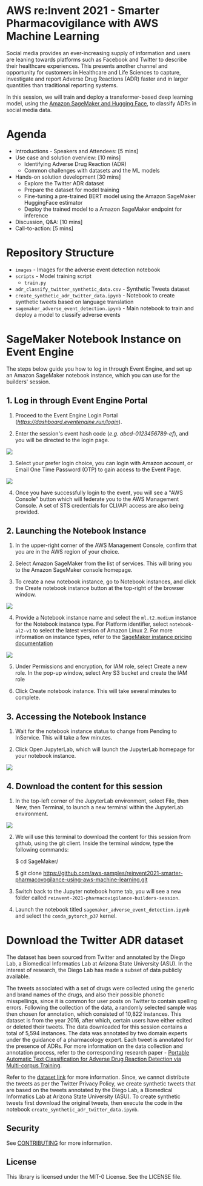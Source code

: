 # AWS re:Invent 2021 - Smarter Pharmacovigilance with AWS Machine Learning

Social media provides an ever-increasing supply of information and users are leaning towards platforms such as Facebook and Twitter to describe their healthcare experiences. This presents another channel and opportunity for customers in Healthcare and Life Sciences to capture, investigate and report Adverse Drug Reactions (ADR) faster and in larger quantities than traditional reporting systems.

In this session, we will train and deploy a transformer-based deep learning model, using the [Amazon SageMaker and Hugging Face](https://docs.aws.amazon.com/sagemaker/latest/dg/hugging-face.html), to classify ADRs in social media data. 



# Agenda

* Introductions - Speakers and Attendees:             [5 mins]
* Use case and solution overview:                     [10 mins]
    * Identifying Adverse Drug Reaction (ADR)
    * Common challenges with datasets and the ML models
* Hands-on solution development                       [30 mins]
    * Explore the Twitter ADR dataset
    * Prepare the dataset for model training
    * Fine-tuning a pre-trained BERT model using the Amazon SageMaker HuggingFace estimator
    * Deploy the trained model to a Amazon SageMaker endpoint for inference
* Discussion, Q&A:                                    [10 mins]
* Call-to-action:                                     [5 mins]


# Repository Structure

* `images` - Images for the adverse event detection notebook
* `scripts` - Model training script
    * `train.py`
* `adr_classify_twitter_synthetic_data.csv` - Synthetic Tweets dataset
* `create_synthetic_adr_twitter_data.ipynb` - Notebook to create synthetic tweets based on language translation
* `sagemaker_adverse_event_detection.ipynb` - Main notebook to train and deploy a model to classify adverse events



# SageMaker Notebook Instance on Event Engine

The steps below guide you how to log in through Event Engine, and set up an Amazon SageMaker notebook instance, which you can use for the builders' session.

## 1. Log in through Event Engine Portal

1. Proceed to the Event Engine Login Portal (*https://dashboard.eventengine.run/login*).

2. Enter the session's event hash code (*e.g. abcd-0123456789-ef*), and you will be directed to the login page.

![](images/aws_event_engine_login_portal.png)

3. Select your prefer login choice, you can login with Amazon account, or Email One Time Password (OTP) to gain access to the Event Page.

![](images/aws_event_engine_login.png)

4. Once you have successfully login to the event, you will see a  "AWS Console" button which will federate you to the AWS Management Console. A set of STS credentials for CLI/API access are also being provided. 

## 2. Launching the Notebook Instance

1. In the upper-right corner of the AWS Management Console, confirm that you are in the AWS region of your choice.

2. Select Amazon SageMaker from the list of services. This will bring you to the Amazon SageMaker console homepage.

3. To create a new notebook instance, go to Notebook instances, and click the Create notebook instance button at the top-right of the browser window.


![](images/infra_create_sagemaker_notebook.png)

4.  Provide a Notebook instance name and select the `ml.t2.medium` instance for the Notebook instance type. 
For Platform identifier, select `notebook-al2-v1` to select the latest version of Amazon Linux 2. For more information on instance types, refer to the [SageMaker instance pricing documentation](https://aws.amazon.com/sagemaker/pricing/)

![](images/infra_notebook_settings.png)


5. Under Permissions and encryption, for IAM role, select Create a new role. In the pop-up window, select Any S3 bucket and create the IAM role

6. Click Create notebook instance. This will take several minutes to complete.

## 3. Accessing the Notebook Instance

1. Wait for the notebook instance status to change from Pending to InService. This will take a few minutes.

2. Click Open JupyterLab, which will launch the JupyterLab homepage for your notebook instance.

![](images/infra_sagemaker_jupyterlab.png)



## 4. Download the content for this session

1. In the top-left corner of the JupyterLab environment, select File, then New, then Terminal, to launch a new terminal within the JupyterLab environment. 
    
![](images/infra_launch_terminal.png)

2. We will use this terminal to download the content for this session from github, using the git client. Inside the terminal window, type the following commands:

   $ cd SageMaker/
   
   $ git clone https://github.com/aws-samples/reinvent2021-smarter-pharmacovogilance-using-aws-machine-learning.git
    
3. Switch back to the Jupyter notebook home tab, you will see a new folder called `reinvent-2021-pharmacovigilance-builders-session`.

4. Launch the notebook titled `sagemaker_adverse_event_detection.ipynb` and select the `conda_pytorch_p37` kernel.


# Download the Twitter ADR dataset

The dataset has been sourced from Twitter and annotated by the Diego Lab, a Biomedical Informatics Lab at Arizona State University (ASU). In the interest of research, the Diego Lab has made a subset of data publicly available.


The tweets associated with a set of drugs were collected using the generic and brand names of the drugs, and also their possible phonetic misspellings, since it is common for user posts on Twitter to contain spelling errors. Following the collection of the data, a randomly selected sample was then chosen for annotation, which consisted of 10,822 instances. This dataset is from the year 2016, after which, certain users have either edited or deleted their tweets. The data downloaded for this session contains a total of 5,594 instances. The data was annotated by two domain experts under the guidance of a pharmacology expert. Each tweet is annotated for the presence of ADRs. For more information on the data collection and annotation process, refer to the corresponding research paper - [Portable Automatic Text Classification for Adverse Drug Reaction Detection via Multi-corpus Training](https://www.ncbi.nlm.nih.gov/pmc/articles/PMC4355323/).

Refer to the [dataset link](http://diego.asu.edu/Publications/ADRClassify.html) for more information. Since, we cannot distribute the tweets as per the Twitter Privacy Policy, we create synthetic tweets that are based on the tweets annotated by the Diego Lab, a Biomedical Informatics Lab at Arizona State University (ASU). To create synthetic tweets first download the original tweets, then execute the code in the notebook `create_synthetic_adr_twitter_data.ipynb`.


## Security

See [CONTRIBUTING](CONTRIBUTING.md#security-issue-notifications) for more information.

## License

This library is licensed under the MIT-0 License. See the LICENSE file.
